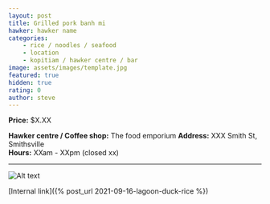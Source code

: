 ```yaml
---
layout: post
title: Grilled pork banh mi
hawker: hawker name
categories: 
    - rice / noodles / seafood
    - location
    - kopitiam / hawker centre / bar
image: assets/images/template.jpg
featured: true
hidden: true
rating: 0
author: steve
---
```



**Price:** $X.XX  

**Hawker centre / Coffee shop:** The food emporium
**Address:** XXX Smith St, Smithsville  
**Hours:** XXam - XXpm (closed xx)  

***  

![Alt text](/assets/images/image.jpg "description text")

[Internal link]({% post_url 2021-09-16-lagoon-duck-rice %})